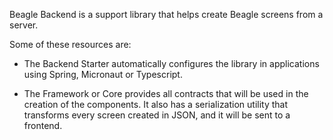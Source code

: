 Beagle Backend is a support library that helps create Beagle screens from a server. 

Some of these resources are: 

- The Backend Starter automatically configures the library in applications using Spring, Micronaut or Typescript. 

- The Framework or Core provides all contracts that will be used in the creation of the components. It also has a serialization utility that transforms every screen created in JSON, and it will be sent to a frontend.
